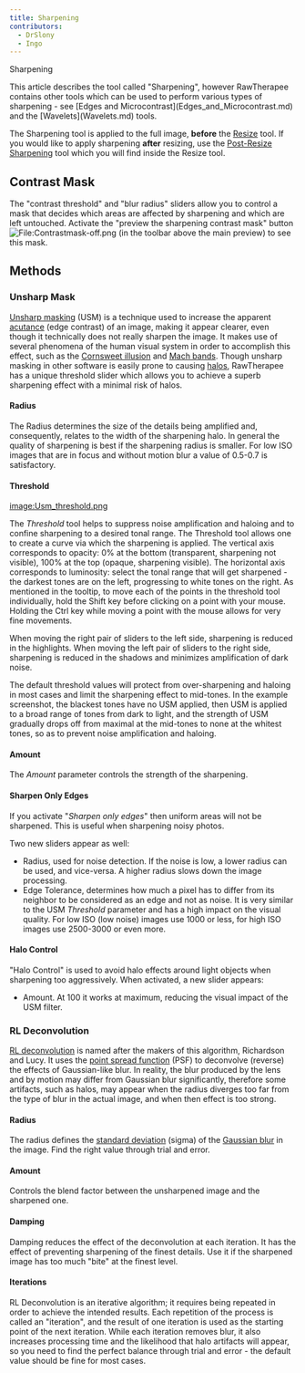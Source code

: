 ```yaml
---
title: Sharpening
contributors:
  - DrSlony
  - Ingo
---
```


<div class="pagetitle">

Sharpening

</div>
This article describes the tool called "Sharpening", however RawTherapee
contains other tools which can be used to perform various types of
sharpening - see [Edges and
Microcontrast](Edges_and_Microcontrast.md) and the
[Wavelets](Wavelets.md) tools.

The Sharpening tool is applied to the full image, **before** the
[Resize](Resize.md) tool. If you would like to apply sharpening
**after** resizing, use the [Post-Resize
Sharpening](Resize#Post-Resize_Sharpening.md) tool which you
will find inside the Resize tool.

## Contrast Mask

The "contrast threshold" and "blur radius" sliders allow you to control
a mask that decides which areas are affected by sharpening and which are
left untouched. Activate the "preview the sharpening contrast mask"
button
![<File:Contrastmask-off.png>](Contrastmask-off.png "File:Contrastmask-off.png")
(in the toolbar above the main preview) to see this mask.

## Methods

### Unsharp Mask

[Unsharp masking](https://en.wikipedia.org/wiki/Unsharp_mask) (USM) is a
technique used to increase the apparent
[acutance](https://en.wikipedia.org/wiki/Acutance) (edge contrast) of an
image, making it appear clearer, even though it technically does not
really sharpen the image. It makes use of several phenomena of the human
visual system in order to accomplish this effect, such as the [Cornsweet
illusion](https://en.wikipedia.org/wiki/Cornsweet_illusion) and [Mach
bands](https://en.wikipedia.org/wiki/Mach_bands). Though unsharp masking
in other software is easily prone to causing
[halos](https://en.wikipedia.org/wiki/Haloing), RawTherapee has a unique
threshold slider which allows you to achieve a superb sharpening effect
with a minimal risk of halos.

#### Radius

The Radius determines the size of the details being amplified and,
consequently, relates to the width of the sharpening halo. In general
the quality of sharpening is best if the sharpening radius is smaller.
For low ISO images that are in focus and without motion blur a value of
0.5-0.7 is satisfactory.

#### Threshold

[image:Usm_threshold.png](image:Usm_threshold.png.md)

The *Threshold* tool helps to suppress noise amplification and haloing
and to confine sharpening to a desired tonal range. The Threshold tool
allows one to create a curve via which the sharpening is applied. The
vertical axis corresponds to opacity: 0% at the bottom (transparent,
sharpening not visible), 100% at the top (opaque, sharpening visible).
The horizontal axis corresponds to luminosity: select the tonal range
that will get sharpened - the darkest tones are on the left, progressing
to white tones on the right. As mentioned in the tooltip, to move each
of the points in the threshold tool individually, hold the Shift key
before clicking on a point with your mouse. Holding the Ctrl key while
moving a point with the mouse allows for very fine movements.

When moving the right pair of sliders to the left side, sharpening is
reduced in the highlights. When moving the left pair of sliders to the
right side, sharpening is reduced in the shadows and minimizes
amplification of dark noise.

The default threshold values will protect from over-sharpening and
haloing in most cases and limit the sharpening effect to mid-tones. In
the example screenshot, the blackest tones have no USM applied, then USM
is applied to a broad range of tones from dark to light, and the
strength of USM gradually drops off from maximal at the mid-tones to
none at the whitest tones, so as to prevent noise amplification and
haloing.

#### Amount

The *Amount* parameter controls the strength of the sharpening.

#### Sharpen Only Edges

If you activate "*Sharpen only edges*" then uniform areas will not be
sharpened. This is useful when sharpening noisy photos.

Two new sliders appear as well:

- Radius, used for noise detection. If the noise is low, a lower radius
  can be used, and vice-versa. A higher radius slows down the image
  processing.
- Edge Tolerance, determines how much a pixel has to differ from its
  neighbor to be considered as an edge and not as noise. It is very
  similar to the USM *Threshold* parameter and has a high impact on the
  visual quality. For low ISO (low noise) images use 1000 or less, for
  high ISO images use 2500-3000 or even more.

#### Halo Control

"Halo Control" is used to avoid halo effects around light objects when
sharpening too aggressively. When activated, a new slider appears:

- Amount. At 100 it works at maximum, reducing the visual impact of the
  USM filter.

### RL Deconvolution

[RL
deconvolution](https://en.wikipedia.org/wiki/Richardson%E2%80%93Lucy_deconvolution)
is named after the makers of this algorithm, Richardson and Lucy. It
uses the [point spread
function](https://en.wikipedia.org/wiki/Point_spread_function) (PSF) to
deconvolve (reverse) the effects of Gaussian-like blur. In reality, the
blur produced by the lens and by motion may differ from Gaussian blur
significantly, therefore some artifacts, such as halos, may appear when
the radius diverges too far from the type of blur in the actual image,
and when then effect is too strong.

#### Radius

The radius defines the [standard
deviation](https://en.wikipedia.org/wiki/Standard_deviation) (sigma) of
the [Gaussian blur](https://en.wikipedia.org/wiki/Gaussian_blur) in the
image. Find the right value through trial and error.

#### Amount

Controls the blend factor between the unsharpened image and the
sharpened one.

#### Damping

Damping reduces the effect of the deconvolution at each iteration. It
has the effect of preventing sharpening of the finest details. Use it if
the sharpened image has too much "bite" at the finest level.

#### Iterations

RL Deconvolution is an iterative algorithm; it requires being repeated
in order to achieve the intended results. Each repetition of the process
is called an "iteration", and the result of one iteration is used as the
starting point of the next iteration. While each iteration removes blur,
it also increases processing time and the likelihood that halo artifacts
will appear, so you need to find the perfect balance through trial and
error - the default value should be fine for most cases.
